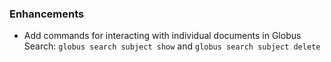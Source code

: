 ### Enhancements

* Add commands for interacting with individual documents in Globus Search:
  `globus search subject show` and `globus search subject delete`
